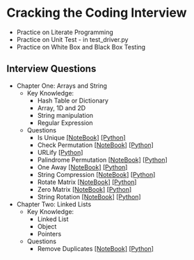 # Cracking the Coding Interview 
- Practice on Literate Programming
- Practice on Unit Test - in test_driver.py
- Practice on White Box and Black Box Testing
## Interview Questions
- Chapter One: Arrays and String
    - Key Knowledge:
        - Hash Table or Dictionary
        - Array, 1D and 2D
        - String manipulation
        - Regular Expression
    - Questions
        - Is Unique [[NoteBook]](https://github.com/cd155/Cracking_Coding_Interview/blob/master/01_ArraysAndStrings/Notebook/IsUnique.ipynb)  [[Python]](https://github.com/cd155/Cracking_Coding_Interview/blob/master/01_ArraysAndStrings/Python/IsUnique.py)
        - Check Permutation [[NoteBook]](https://github.com/cd155/Cracking_Coding_Interview/blob/master/01_ArraysAndStrings/Notebook/CheckPermutation.ipynb)  [[Python]](https://github.com/cd155/Cracking_Coding_Interview/blob/master/01_ArraysAndStrings/Python/CheckPermutation.py)
        - URLify [[Python]](https://duckduckgo.com)
        - Palindrome Permutation [[NoteBook]](https://github.com/cd155/Cracking_Coding_Interview/blob/master/01_ArraysAndStrings/Notebook/PermutePalindrome.ipynb)  [[Python]](https://github.com/cd155/Cracking_Coding_Interview/blob/master/01_ArraysAndStrings/Python/PermutePalindrome.py)
        - One Away [[NoteBook]](https://github.com/cd155/Cracking_Coding_Interview/blob/master/01_ArraysAndStrings/Notebook/OneAway.ipynb)  [[Python]](https://github.com/cd155/Cracking_Coding_Interview/blob/master/01_ArraysAndStrings/Python/OneAway.py)
        - String Compression [[NoteBook]](https://github.com/cd155/Cracking_Coding_Interview/blob/master/01_ArraysAndStrings/Notebook/StringCompress.ipynb)  [[Python]](https://github.com/cd155/Cracking_Coding_Interview/blob/master/01_ArraysAndStrings/Python/StringCompress.py)
        - Rotate Matrix [[NoteBook]](https://github.com/cd155/Cracking_Coding_Interview/blob/master/01_ArraysAndStrings/Notebook/RotateMatrix.ipynb)  [[Python]](https://github.com/cd155/Cracking_Coding_Interview/blob/master/01_ArraysAndStrings/Python/RotateMatrix.py)
        - Zero Matrix [[NoteBook]](https://github.com/cd155/Cracking_Coding_Interview/blob/master/01_ArraysAndStrings/Notebook/ZeroMatrix.ipynb)  [[Python]](https://github.com/cd155/Cracking_Coding_Interview/blob/master/01_ArraysAndStrings/Python/ZeroMatrix.py)
        - String Rotation [[NoteBook]](https://github.com/cd155/Cracking_Coding_Interview/blob/master/01_ArraysAndStrings/Notebook/StringRotate.ipynb)  [[Python]](https://github.com/cd155/Cracking_Coding_Interview/blob/master/01_ArraysAndStrings/Python/StringRotate.py)
- Chapter Two: Linked Lists
    - Key Knowledge:
        - Linked List
        - Object
        - Pointers
    - Questions
        - Remove Duplicates [[NoteBook]](https://github.com/cd155/Cracking_Coding_Interview/blob/master/02_LinkedLists/RemoveDups.ipynb)  [[Python]](https://github.com/cd155/Cracking_Coding_Interview/blob/master/02_LinkedLists/RemoveDups.py)
